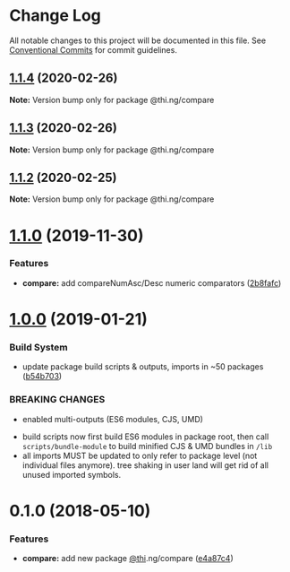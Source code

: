 # Change Log

All notable changes to this project will be documented in this file.
See [Conventional Commits](https://conventionalcommits.org) for commit guidelines.

## [1.1.4](https://github.com/thi-ng/umbrella/compare/@thi.ng/compare@1.1.3...@thi.ng/compare@1.1.4) (2020-02-26)

**Note:** Version bump only for package @thi.ng/compare





## [1.1.3](https://github.com/thi-ng/umbrella/compare/@thi.ng/compare@1.1.2...@thi.ng/compare@1.1.3) (2020-02-26)

**Note:** Version bump only for package @thi.ng/compare





## [1.1.2](https://github.com/thi-ng/umbrella/compare/@thi.ng/compare@1.1.1...@thi.ng/compare@1.1.2) (2020-02-25)

**Note:** Version bump only for package @thi.ng/compare





# [1.1.0](https://github.com/thi-ng/umbrella/compare/@thi.ng/compare@1.0.10...@thi.ng/compare@1.1.0) (2019-11-30)

### Features

* **compare:** add compareNumAsc/Desc numeric comparators ([2b8fafc](https://github.com/thi-ng/umbrella/commit/2b8fafc9eca040b649ade479203537bbd9ba54ef))

# [1.0.0](https://github.com/thi-ng/umbrella/compare/@thi.ng/compare@0.1.12...@thi.ng/compare@1.0.0) (2019-01-21)

### Build System

* update package build scripts & outputs, imports in ~50 packages ([b54b703](https://github.com/thi-ng/umbrella/commit/b54b703))

### BREAKING CHANGES

* enabled multi-outputs (ES6 modules, CJS, UMD)

- build scripts now first build ES6 modules in package root, then call
  `scripts/bundle-module` to build minified CJS & UMD bundles in `/lib`
- all imports MUST be updated to only refer to package level
  (not individual files anymore). tree shaking in user land will get rid of
  all unused imported symbols.

<a name="0.1.0"></a>
# 0.1.0 (2018-05-10)

### Features

* **compare:** add new package [@thi](https://github.com/thi).ng/compare ([e4a87c4](https://github.com/thi-ng/umbrella/commit/e4a87c4))
